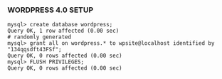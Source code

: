 ### WORDPRESS 4.0 SETUP

    mysql> create database wordpress;
    Query OK, 1 row affected (0.00 sec)
    # randomly generated 
    mysql> grant all on wordpress.* to wpsite@localhost identified by "134qqsdft43FSf";
    Query OK, 0 rows affected (0.00 sec)
    mysql> FLUSH PRIVILEGES;
    Query OK, 0 rows affected (0.00 sec)
